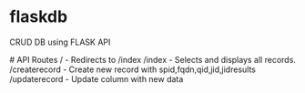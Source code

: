 # flaskdb
CRUD DB using FLASK API 

<p>
# API Routes
/ - Redirects to /index
/index - Selects and displays all records.
/createrecord - Create new record with spid,fqdn,qid,jid,jidresults
/updaterecord - Update column with new data
</p>

